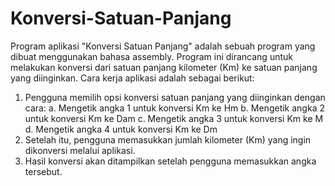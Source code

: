 # Konversi-Satuan-Panjang
Program aplikasi "Konversi Satuan Panjang" adalah sebuah program yang dibuat menggunakan bahasa assembly. Program ini dirancang untuk melakukan konversi dari satuan panjang kilometer (Km) ke satuan panjang yang diinginkan.
Cara kerja aplikasi adalah sebagai berikut:
1.	Pengguna memilih opsi konversi satuan panjang yang diinginkan dengan cara:
  a.	Mengetik angka 1 untuk konversi Km ke Hm
  b.	Mengetik angka 2 untuk konversi Km ke Dam 
  c.	Mengetik angka 3 untuk konversi Km ke M 
  d.	Mengetik angka 4 untuk konversi Km ke Dm
2.	Setelah itu, pengguna memasukkan jumlah kilometer (Km) yang ingin dikonversi melalui aplikasi.
3.	Hasil konversi akan ditampilkan setelah pengguna memasukkan angka tersebut.


